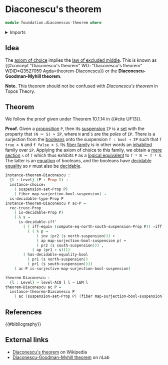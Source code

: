 # Diaconescu's theorem

```agda
module foundation.diaconescus-theorem where
```

<details><summary>Imports</summary>

```agda
open import foundation.action-on-identifications-functions
open import foundation.axiom-of-choice
open import foundation.booleans
open import foundation.decidable-propositions
open import foundation.decidable-types
open import foundation.dependent-pair-types
open import foundation.law-of-excluded-middle
open import foundation.logical-equivalences
open import foundation.propositional-truncations
open import foundation.propositions
open import foundation.universe-levels

open import foundation-core.fibers-of-maps
open import foundation-core.function-types
open import foundation-core.identity-types

open import synthetic-homotopy-theory.suspensions-of-propositions
open import synthetic-homotopy-theory.suspensions-of-types
```

</details>

## Idea

The [axiom of choice](foundation.axiom-of-choice.md) implies the
[law of excluded middle](foundation.law-of-excluded-middle.md). This is known as
{{#concept "Diaconescu's theorem" WD="Diaconescu's theorem" WDID=Q3527059 Agda=theorem-Diaconescu}}
or the **Diaconescu-Goodman-Myhill theorem**.

**Note.** This theorem should not be confused with _Diaconescu's theorem_ in
Topos Theory.

## Theorem

We follow the proof given under Theorem 10.1.14 in {{#cite UF13}}.

**Proof.** Given a [proposition](foundation-core.propositions.md) `P`, then its
[suspension](synthetic-homotopy-theory.suspensions-of-propositions.md) `ΣP` is a
[set](foundation-core.sets.md) with the property that `(N ＝ S) ≃ ΣP`, where `N`
and `S` are the _poles_ of `ΣP`. There is a surjection from the
[booleans](foundation.booleans.md) onto the suspension `f : bool ↠ ΣP` such that
`f true ≐ N` and `f false ≐ S`. Its
[fiber family](foundation-core.fibers-of-maps.md) is in other words an
[inhabited](foundation.inhabited-types.md) family over `ΣP`. Applying the axiom
of choice to this family, we obtain a
[mere](foundation.propositional-truncations.md)
[section](foundation-core.sections.md) `s` of `f` which thus exhibits `P` as a
[logical equivalent](foundation.logical-equivalences.md) to `f⁻¹ N ＝ f⁻¹ S`.
The latter is an [equation](foundation-core.identity-types.md) of booleans, and
the booleans have [decidable equality](foundation.decidable-equality.md) so `P`
must also be [decidable](foundation.decidable-propositions.md).

```agda
instance-theorem-Diaconescu :
  {l : Level} (P : Prop l) →
  instance-choice₀
    ( suspension-set-Prop P)
    ( fiber map-surjection-bool-suspension) →
  is-decidable-type-Prop P
instance-theorem-Diaconescu P ac-P =
  rec-trunc-Prop
    ( is-decidable-Prop P)
    ( λ s →
      is-decidable-iff'
        ( ( iff-equiv (compute-eq-north-south-suspension-Prop P)) ∘iff
          ( ( λ p →
              ( inv (pr2 (s north-suspension))) ∙
              ( ap map-surjection-bool-suspension p) ∙
              ( pr2 (s south-suspension))) ,
            ( ap (pr1 ∘ s))))
        ( has-decidable-equality-bool
          ( pr1 (s north-suspension))
          ( pr1 (s south-suspension))))
    ( ac-P is-surjective-map-surjection-bool-suspension)

theorem-Diaconescu :
  {l : Level} → level-AC0 l l → LEM l
theorem-Diaconescu ac P =
  instance-theorem-Diaconescu P
    ( ac (suspension-set-Prop P) (fiber map-surjection-bool-suspension))
```

## References

{{#bibliography}}

## External links

- [Diaconescu's theorem](https://en.wikipedia.org/wiki/Diaconescu%27s_theorem)
  on Wikipedia
- [Diaconescu-Goodman-Myhill theorem](https://ncatlab.org/nlab/show/Diaconescu-Goodman-Myhill+theorem)
  on $n$Lab
